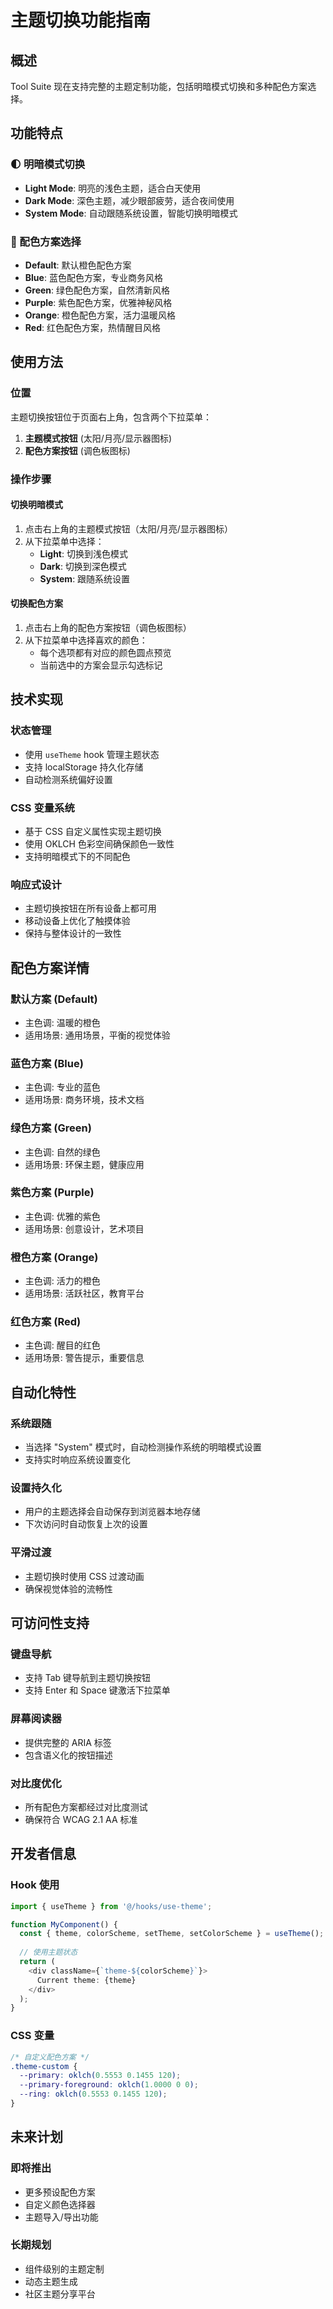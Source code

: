 # 主题切换功能指南

## 概述

Tool Suite 现在支持完整的主题定制功能，包括明暗模式切换和多种配色方案选择。

## 功能特点

### 🌓 明暗模式切换
- **Light Mode**: 明亮的浅色主题，适合白天使用
- **Dark Mode**: 深色主题，减少眼部疲劳，适合夜间使用
- **System Mode**: 自动跟随系统设置，智能切换明暗模式

### 🎨 配色方案选择
- **Default**: 默认橙色配色方案
- **Blue**: 蓝色配色方案，专业商务风格
- **Green**: 绿色配色方案，自然清新风格
- **Purple**: 紫色配色方案，优雅神秘风格
- **Orange**: 橙色配色方案，活力温暖风格
- **Red**: 红色配色方案，热情醒目风格

## 使用方法

### 位置
主题切换按钮位于页面右上角，包含两个下拉菜单：
1. **主题模式按钮** (太阳/月亮/显示器图标)
2. **配色方案按钮** (调色板图标)

### 操作步骤

#### 切换明暗模式
1. 点击右上角的主题模式按钮（太阳/月亮/显示器图标）
2. 从下拉菜单中选择：
   - **Light**: 切换到浅色模式
   - **Dark**: 切换到深色模式
   - **System**: 跟随系统设置

#### 切换配色方案
1. 点击右上角的配色方案按钮（调色板图标）
2. 从下拉菜单中选择喜欢的颜色：
   - 每个选项都有对应的颜色圆点预览
   - 当前选中的方案会显示勾选标记

## 技术实现

### 状态管理
- 使用 `useTheme` hook 管理主题状态
- 支持 localStorage 持久化存储
- 自动检测系统偏好设置

### CSS 变量系统
- 基于 CSS 自定义属性实现主题切换
- 使用 OKLCH 色彩空间确保颜色一致性
- 支持明暗模式下的不同配色

### 响应式设计
- 主题切换按钮在所有设备上都可用
- 移动设备上优化了触摸体验
- 保持与整体设计的一致性

## 配色方案详情

### 默认方案 (Default)
- 主色调: 温暖的橙色
- 适用场景: 通用场景，平衡的视觉体验

### 蓝色方案 (Blue)
- 主色调: 专业的蓝色
- 适用场景: 商务环境，技术文档

### 绿色方案 (Green)
- 主色调: 自然的绿色
- 适用场景: 环保主题，健康应用

### 紫色方案 (Purple)
- 主色调: 优雅的紫色
- 适用场景: 创意设计，艺术项目

### 橙色方案 (Orange)
- 主色调: 活力的橙色
- 适用场景: 活跃社区，教育平台

### 红色方案 (Red)
- 主色调: 醒目的红色
- 适用场景: 警告提示，重要信息

## 自动化特性

### 系统跟随
- 当选择 "System" 模式时，自动检测操作系统的明暗模式设置
- 支持实时响应系统设置变化

### 设置持久化
- 用户的主题选择会自动保存到浏览器本地存储
- 下次访问时自动恢复上次的设置

### 平滑过渡
- 主题切换时使用 CSS 过渡动画
- 确保视觉体验的流畅性

## 可访问性支持

### 键盘导航
- 支持 Tab 键导航到主题切换按钮
- 支持 Enter 和 Space 键激活下拉菜单

### 屏幕阅读器
- 提供完整的 ARIA 标签
- 包含语义化的按钮描述

### 对比度优化
- 所有配色方案都经过对比度测试
- 确保符合 WCAG 2.1 AA 标准

## 开发者信息

### Hook 使用
```typescript
import { useTheme } from '@/hooks/use-theme';

function MyComponent() {
  const { theme, colorScheme, setTheme, setColorScheme } = useTheme();
  
  // 使用主题状态
  return (
    <div className={`theme-${colorScheme}`}>
      Current theme: {theme}
    </div>
  );
}
```

### CSS 变量
```css
/* 自定义配色方案 */
.theme-custom {
  --primary: oklch(0.5553 0.1455 120);
  --primary-foreground: oklch(1.0000 0 0);
  --ring: oklch(0.5553 0.1455 120);
}
```

## 未来计划

### 即将推出
- 更多预设配色方案
- 自定义颜色选择器
- 主题导入/导出功能

### 长期规划
- 组件级别的主题定制
- 动态主题生成
- 社区主题分享平台 